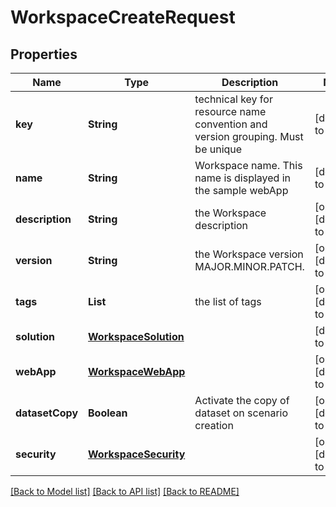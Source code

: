 # WorkspaceCreateRequest
## Properties

| Name | Type | Description | Notes |
|------------ | ------------- | ------------- | -------------|
| **key** | **String** | technical key for resource name convention and version grouping. Must be unique | [default to null] |
| **name** | **String** | Workspace name. This name is displayed in the sample webApp | [default to null] |
| **description** | **String** | the Workspace description | [optional] [default to null] |
| **version** | **String** | the Workspace version MAJOR.MINOR.PATCH. | [optional] [default to null] |
| **tags** | **List** | the list of tags | [optional] [default to null] |
| **solution** | [**WorkspaceSolution**](WorkspaceSolution.md) |  | [default to null] |
| **webApp** | [**WorkspaceWebApp**](WorkspaceWebApp.md) |  | [optional] [default to null] |
| **datasetCopy** | **Boolean** | Activate the copy of dataset on scenario creation | [optional] [default to true] |
| **security** | [**WorkspaceSecurity**](WorkspaceSecurity.md) |  | [optional] [default to null] |

[[Back to Model list]](../README.md#documentation-for-models) [[Back to API list]](../README.md#documentation-for-api-endpoints) [[Back to README]](../README.md)

